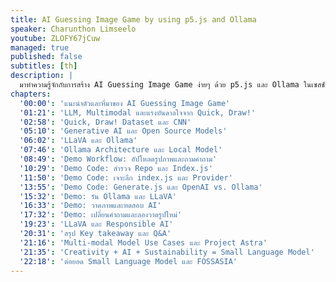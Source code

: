 ```yaml
---
title: AI Guessing Image Game by using p5.js and Ollama
speaker: Charunthon Limseelo
youtube: ZLOFY67jCuw
managed: true
published: false
subtitles: [th]
description: |
  มาทำความรู้จักกับการสร้าง AI Guessing Image Game ง่ายๆ ด้วย p5.js และ Ollama ในเซสชันนี้ โบ๊ท ชรันธร ลิ้มสีโล Microsoft Learn Student Ambassador และ student tech lead ประเทศไทย จะมาแบ่งปันแรงบันดาลใจจากเกม Quick, Draw! ของ Google พร้อมอธิบายกลไกการทำงานของโปรเจกต์ที่ผสานความสามารถของ p5.js ในการวาดภาพ และ Ollama ซึ่งเปรียบเหมือนเป็น docker สำหรับรันโมเดล LLaVA (Large Language Vision Assistant) แบบ local  โดยไม่ต้องใช้อินเทอร์เน็ต  ตัวอย่างการใช้งานจริงจะแสดงให้เห็นถึงวิธีการวาดภาพ อัปโหลด และให้ LLaVA วิเคราะห์ภาพที่วาด  มาร่วมเรียนรู้และค้นพบความเป็นไปได้ใหม่ๆ ของ small language model ในการสร้างสรรค์แอปพลิเคชันแบบ multimodal ที่น่าสนใจ
chapters:
  '00:00': 'แนะนำตัวและที่มาของ AI Guessing Image Game'
  '01:21': 'LLM, Multimodal และแรงบันดาลใจจาก Quick, Draw!'
  '02:58': 'Quick, Draw! Dataset และ CNN'
  '05:10': 'Generative AI และ Open Source Models'
  '06:02': 'LLaVA และ Ollama'
  '07:46': 'Ollama Architecture และ Local Model'
  '08:49': 'Demo Workflow: อัปโหลดรูปภาพและถามคำถาม'
  '10:29': 'Demo Code: สำรวจ Repo และ Index.js'
  '11:50': 'Demo Code: เจาะลึก index.js และ Provider'
  '13:55': 'Demo Code: Generate.js และ OpenAI vs. Ollama'
  '15:32': 'Demo: รัน Ollama และ LLaVA'
  '16:33': 'Demo: วาดภาพและทดสอบ AI'
  '17:32': 'Demo: เปลี่ยนคำถามและลองวาดรูปใหม่'
  '19:23': 'LLaVA และ Responsible AI'
  '20:31': 'สรุป Key takeaway และ Q&A'
  '21:16': 'Multi-modal Model Use Cases และ Project Astra'
  '21:35': 'Creativity + AI + Sustainability = Small Language Model'
  '22:18': 'ต่อยอด Small Language Model และ FOSSASIA'
---
```

